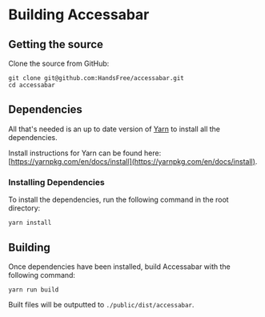 # Building Accessabar
## Getting the source
Clone the source from GitHub:
```
git clone git@github.com:HandsFree/accessabar.git
cd accessabar
```

## Dependencies
All that's needed is an up to date version of [Yarn](https://yarnpkg.com/) to install all the dependencies. 

Install instructions for Yarn can be found here: [https://yarnpkg.com/en/docs/install](https://yarnpkg.com/en/docs/install).

### Installing Dependencies
To install the dependencies, run the following command in the root directory:
```
yarn install
```

## Building
Once dependencies have been installed, build Accessabar with the following command:
```
yarn run build
```

Built files will be outputted to `./public/dist/accessabar`.
